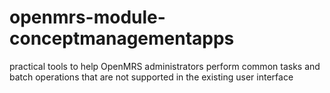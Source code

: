 openmrs-module-conceptmanagementapps
====================================

practical tools to help OpenMRS administrators perform common tasks and batch operations that are not supported in the existing user interface

